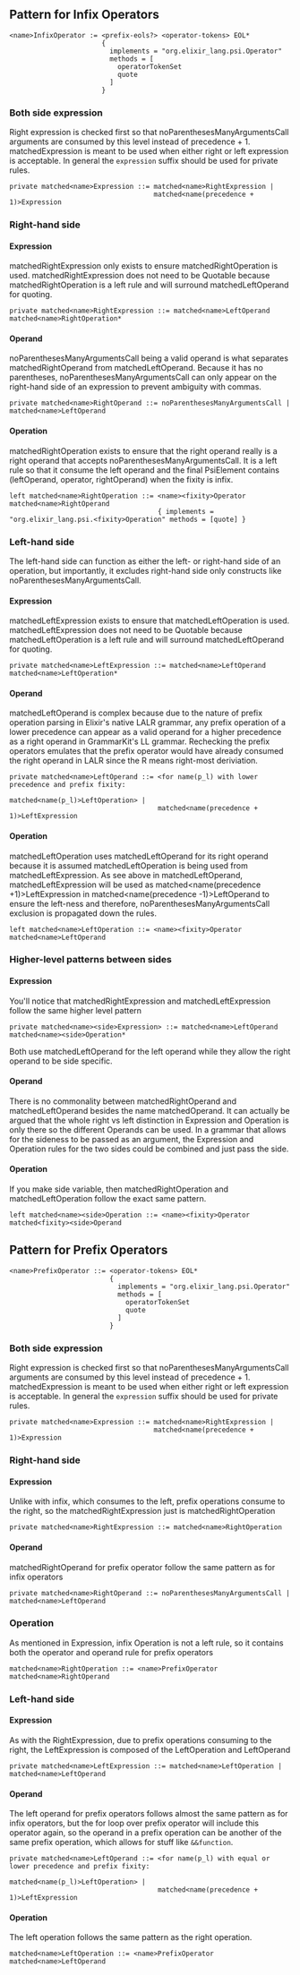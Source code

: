 ## Pattern for Infix Operators

```
<name>InfixOperator := <prefix-eols?> <operator-tokens> EOL*
                       {
                         implements = "org.elixir_lang.psi.Operator"
                         methods = [
                           operatorTokenSet
                           quote
                         ]
                       }
```

### Both side expression

Right expression is checked first so that noParenthesesManyArgumentsCall arguments are consumed by this level instead
of precedence + 1.  matched<name>Expression is meant to be used when either right or left expression is acceptable.
In general the `expression` suffix should be used for private rules.

```
private matched<name>Expression ::= matched<name>RightExpression |
                                    matched<name(precedence + 1)>Expression
```

### Right-hand side

#### Expression

matched<name>RightExpression only exists to ensure matched<name>RightOperation is used.  matched<name>RightExpression
does not need to be Quotable because matched<name>RightOperation is a left rule and will surround
matched<name>LeftOperand for quoting.

```
private matched<name>RightExpression ::= matched<name>LeftOperand matched<name>RightOperation*
```

#### Operand

noParenthesesManyArgumentsCall being a valid operand is what separates matched<name>RightOperand from matched<name>LeftOperand.
Because it has no parentheses, noParenthesesManyArgumentsCall can only appear on the right-hand side of an expression to
prevent ambiguity with commas.

```
private matched<name>RightOperand ::= noParenthesesManyArgumentsCall | matched<name>LeftOperand
```

#### Operation

matched<name>RightOperation exists to ensure that the right operand really is a right operand that accepts
noParenthesesManyArgumentsCall.  It is a left rule so that it consume the left operand and the final PsiElement contains
(leftOperand, operator, rightOperand) when the fixity is infix.

```
left matched<name>RightOperation ::= <name><fixity>Operator matched<name>RightOperand
                                     { implements = "org.elixir_lang.psi.<fixity>Operation" methods = [quote] }
```

### Left-hand side

The left-hand side can function as either the left- or right-hand side of an operation, but importantly, it excludes
right-hand side only constructs like noParenthesesManyArgumentsCall.

#### Expression

matched<name>LeftExpression exists to ensure that matched<name>LeftOperation is used.  matched<name>LeftExpression
does not need to be Quotable because matched<name>LeftOperation is a left rule and will surround
matched<name>LeftOperand for quoting.

```
private matched<name>LeftExpression ::= matched<name>LeftOperand matched<name>LeftOperation*
```

#### Operand

matched<name>LeftOperand is complex because due to the nature of prefix operation parsing in Elixir's native LALR
grammar, any prefix operation of a lower precedence can appear as a valid operand for a higher precedence as a
right operand in GrammarKit's LL grammar.  Rechecking the prefix operators emulates that the prefix operator would have
already consumed the right operand in LALR since the R means right-most deriviation.

```
private matched<name>LeftOperand ::= <for name(p_l) with lower precedence and prefix fixity:
                                        matched<name(p_l)>LeftOperation> |
                                     matched<name(precedence + 1)>LeftExpression
```

#### Operation

matched<name>LeftOperation uses matched<name>LeftOperand for its right operand because it is assumed
matched<name>LeftOperation is being used from matched<name>LeftExpression.  As see above
in matched<name>LeftOperand, matched<name>LeftExpression will be used as matched<name(precedence +1)>LeftExpression in
matched<name(precedence -1)>LeftOperand to ensure the left-ness and therefore, noParenthesesManyArgumentsCall exclusion
is propagated down the rules.

```
left matched<name>LeftOperation ::= <name><fixity>Operator matched<name>LeftOperand
```

### Higher-level patterns between sides

#### Expression

You'll notice that matched<name>RightExpression and matched<name>LeftExpression follow the same higher level pattern

```
private matched<name><side>Expression> ::= matched<name>LeftOperand matched<name><side>Operation*
```

Both use matched<name>LeftOperand for the left operand while they allow the right operand to be side specific.

#### Operand

There is no commonality between matched<name>RightOperand and matched<name>LeftOperand besides the name
matched<name><side>Operand.  It can actually be argued that the whole right vs left distinction in Expression and
Operation is only there so the different Operands can be used.  In a grammar that allows for the sideness to be passed
as an argument, the Expression and Operation rules for the two sides could be combined and just pass the side.

#### Operation

If you make side variable, then matched<name>RightOperation and matched<name>LeftOperation follow the exact same
pattern.

```
left matched<name><side>Operation ::= <name><fixity>Operator matched<fixity><side>Operand
```

## Pattern for Prefix Operators

```
<name>PrefixOperator ::= <operator-tokens> EOL*
                         {
                           implements = "org.elixir_lang.psi.Operator"
                           methods = [
                             operatorTokenSet
                             quote
                           ]
                         }
```

### Both side expression

Right expression is checked first so that noParenthesesManyArgumentsCall arguments are consumed by this level instead
of precedence + 1.  matched<name>Expression is meant to be used when either right or left expression is acceptable.
In general the `expression` suffix should be used for private rules.

```
private matched<name>Expression ::= matched<name>RightExpression |
                                    matched<name(precedence + 1)>Expression
```

### Right-hand side

#### Expression

Unlike with infix, which consumes to the left, prefix operations consume to the right, so the
matched<name>RightExpression just is matched<name>RightOperation

```
private matched<name>RightExpression ::= matched<name>RightOperation
```

#### Operand

matched<name>RightOperand for prefix operator follow the same pattern as for infix operators

```
private matched<name>RightOperand ::= noParenthesesManyArgumentsCall | matched<name>LeftOperand
```

### Operation

As mentioned in Expression, infix Operation is not a left rule, so it contains both the operator and operand rule for
prefix operators

```
matched<name>RightOperation ::= <name>PrefixOperator matched<name>RightOperand
```

### Left-hand side

#### Expression

As with the RightExpression, due to prefix operations consuming to the right, the LeftExpression is composed of the
LeftOperation and LeftOperand

```
private matched<name>LeftExpression ::= matched<name>LeftOperation | matched<name>LeftOperand
```

#### Operand

The left operand for prefix operators follows almost the same pattern as for infix operators, but the for loop over
prefix operator will include this operator again, so the operand in a prefix operation can be another of the same
prefix operation, which allows for stuff like `&&function`.

```
private matched<name>LeftOperand ::= <for name(p_l) with equal or lower precedence and prefix fixity:
                                        matched<name(p_l)>LeftOperation> |
                                     matched<name(precedence + 1)>LeftExpression
```

#### Operation

The left operation follows the same pattern as the right operation.

```
matched<name>LeftOperation ::= <name>PrefixOperator matched<name>LeftOperand
```